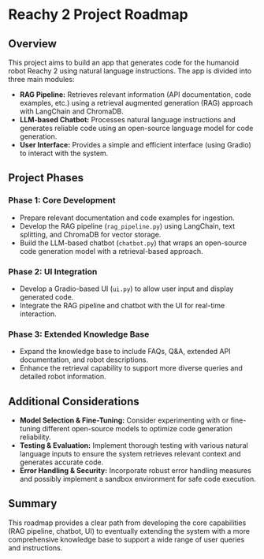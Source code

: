 # Reachy 2 Project Roadmap

## Overview
This project aims to build an app that generates code for the humanoid robot Reachy 2 using natural language instructions. The app is divided into three main modules:

- **RAG Pipeline:** Retrieves relevant information (API documentation, code examples, etc.) using a retrieval augmented generation (RAG) approach with LangChain and ChromaDB.
- **LLM-based Chatbot:** Processes natural language instructions and generates reliable code using an open-source language model for code generation.
- **User Interface:** Provides a simple and efficient interface (using Gradio) to interact with the system.


## Project Phases

### Phase 1: Core Development
- Prepare relevant documentation and code examples for ingestion.
- Develop the RAG pipeline (`rag_pipeline.py`) using LangChain, text splitting, and ChromaDB for vector storage.
- Build the LLM-based chatbot (`chatbot.py`) that wraps an open-source code generation model with a retrieval-based approach.

### Phase 2: UI Integration
- Develop a Gradio-based UI (`ui.py`) to allow user input and display generated code.
- Integrate the RAG pipeline and chatbot with the UI for real-time interaction.

### Phase 3: Extended Knowledge Base
- Expand the knowledge base to include FAQs, Q&A, extended API documentation, and robot descriptions.
- Enhance the retrieval capability to support more diverse queries and detailed robot information.

## Additional Considerations
- **Model Selection & Fine-Tuning:** Consider experimenting with or fine-tuning different open-source models to optimize code generation reliability.
- **Testing & Evaluation:** Implement thorough testing with various natural language inputs to ensure the system retrieves relevant context and generates accurate code.
- **Error Handling & Security:** Incorporate robust error handling measures and possibly implement a sandbox environment for safe code execution.

## Summary
This roadmap provides a clear path from developing the core capabilities (RAG pipeline, chatbot, UI) to eventually extending the system with a more comprehensive knowledge base to support a wide range of user queries and instructions. 